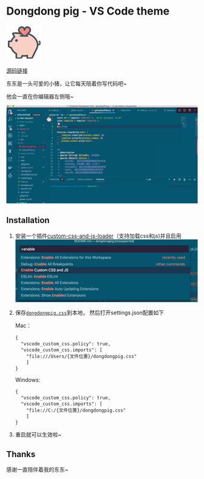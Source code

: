 
# Dongdong pig - VS Code theme
![dongdong](icon.png)

[源码链接](https://github.com/lingxiaoguang/dongdongpig)

东东是一头可爱的小猪，让它每天陪着你写代码吧~

他会一直在你编辑器左侧哦~

![dongdongpigtheme](theme.png)

## Installation
1. 安装一个插件[custom-css-and-js-loader](https://marketplace.visualstudio.com/items?itemName=be5invis.vscode-custom-css)（支持加载css和js)并且启用
![eable-custom-css-and-js](./eable-custom-css-and-js.png)

2. 保存[`dongdongpig.css`](https://raw.githubusercontent.com/lingxiaoguang/dongdongpig/master/dongdongpig.css)到本地， 然后打开settings.json配置如下

    Mac：

    ```
    {
      "vscode_custom_css.policy": true,
      "vscode_custom_css.imports": [
        "file:///Users/{文件位置}/dongdongpig.css"
        ]
    }
    ```

    Windows:

    ```
    {
      "vscode_custom_css.policy": true,
      "vscode_custom_css.imports": [
        "file://C:/{文件位置}/dongdongpig.css"
        ]
    }
    ```

3. 重启就可以生效啦~

## Thanks

感谢一直陪伴着我的东东~


